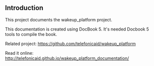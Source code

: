 ## Introduction

This project documents the wakeup_platform project.

This documentation is created using DocBook 5.
It's needed Docbook 5 tools to compile the book.

Related project: https://github.com/telefonicaid/wakeup_platform

Read it online: http://telefonicaid.github.io/wakeup_platform_documentation/
